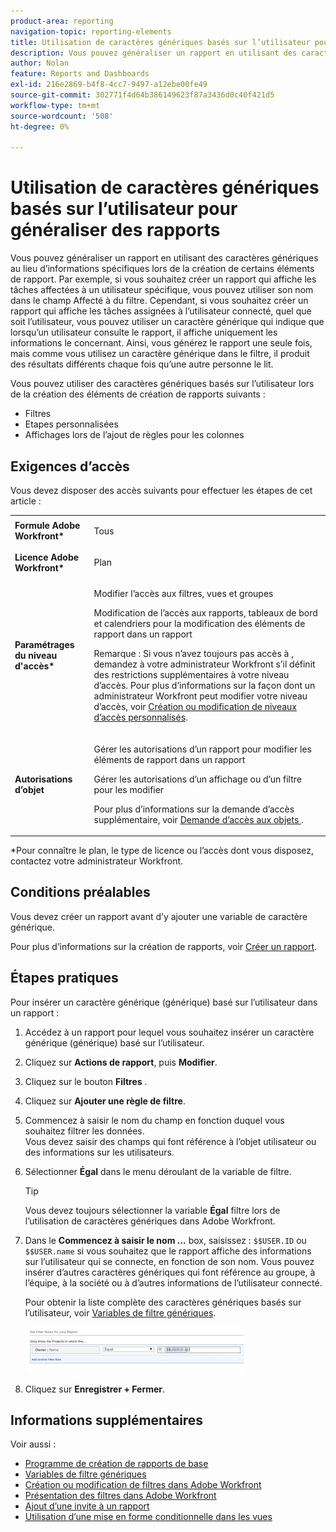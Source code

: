 ```yaml
---
product-area: reporting
navigation-topic: reporting-elements
title: Utilisation de caractères génériques basés sur l’utilisateur pour généraliser des rapports
description: Vous pouvez généraliser un rapport en utilisant des caractères génériques au lieu d’informations spécifiques lors de la création de certains éléments de rapport.
author: Nolan
feature: Reports and Dashboards
exl-id: 216e2869-b4f8-4cc7-9497-a12ebe00fe49
source-git-commit: 302771f4d64b386149623f87a3436d0c40f421d5
workflow-type: tm+mt
source-wordcount: '508'
ht-degree: 0%

---
```


# Utilisation de caractères génériques basés sur l’utilisateur pour généraliser des rapports

Vous pouvez généraliser un rapport en utilisant des caractères génériques au lieu d’informations spécifiques lors de la création de certains éléments de rapport. Par exemple, si vous souhaitez créer un rapport qui affiche les tâches affectées à un utilisateur spécifique, vous pouvez utiliser son nom dans le champ Affecté à du filtre. Cependant, si vous souhaitez créer un rapport qui affiche les tâches assignées à l’utilisateur connecté, quel que soit l’utilisateur, vous pouvez utiliser un caractère générique qui indique que lorsqu’un utilisateur consulte le rapport, il affiche uniquement les informations le concernant. Ainsi, vous générez le rapport une seule fois, mais comme vous utilisez un caractère générique dans le filtre, il produit des résultats différents chaque fois qu’une autre personne le lit.

Vous pouvez utiliser des caractères génériques basés sur l’utilisateur lors de la création des éléments de création de rapports suivants :

* Filtres
* Etapes personnalisées
* Affichages lors de l’ajout de règles pour les colonnes

## Exigences d’accès

Vous devez disposer des accès suivants pour effectuer les étapes de cet article :

<table style="table-layout:auto"> 
 <col> 
 <col> 
 <tbody> 
  <tr> 
   <td role="rowheader"><strong>Formule Adobe Workfront*</strong></td> 
   <td> <p>Tous</p> </td> 
  </tr> 
  <tr> 
   <td role="rowheader"><strong>Licence Adobe Workfront*</strong></td> 
   <td> <p>Plan </p> </td> 
  </tr> 
  <tr> 
   <td role="rowheader"><strong>Paramétrages du niveau d'accès*</strong></td> 
   <td> <p>Modifier l’accès aux filtres, vues et groupes</p> <p>Modification de l’accès aux rapports, tableaux de bord et calendriers pour la modification des éléments de rapport dans un rapport</p> <p>Remarque : Si vous n’avez toujours pas accès à , demandez à votre administrateur Workfront s’il définit des restrictions supplémentaires à votre niveau d’accès. Pour plus d’informations sur la façon dont un administrateur Workfront peut modifier votre niveau d’accès, voir <a href="../../../administration-and-setup/add-users/configure-and-grant-access/create-modify-access-levels.md" class="MCXref xref">Création ou modification de niveaux d’accès personnalisés</a>.</p> </td> 
  </tr> 
  <tr> 
   <td role="rowheader"><strong>Autorisations d’objet</strong></td> 
   <td> <p>Gérer les autorisations d’un rapport pour modifier les éléments de rapport dans un rapport</p> <p>Gérer les autorisations d’un affichage ou d’un filtre pour les modifier</p> <p>Pour plus d’informations sur la demande d’accès supplémentaire, voir <a href="../../../workfront-basics/grant-and-request-access-to-objects/request-access.md" class="MCXref xref">Demande d’accès aux objets </a>.</p> </td> 
  </tr> 
 </tbody> 
</table>

&#42;Pour connaître le plan, le type de licence ou l’accès dont vous disposez, contactez votre administrateur Workfront.

## Conditions préalables

Vous devez créer un rapport avant d’y ajouter une variable de caractère générique.

Pour plus d’informations sur la création de rapports, voir [Créer un rapport](../../../reports-and-dashboards/reports/creating-and-managing-reports/create-report.md).

## Étapes pratiques

Pour insérer un caractère générique (générique) basé sur l’utilisateur dans un rapport :

1. Accédez à un rapport pour lequel vous souhaitez insérer un caractère générique (générique) basé sur l’utilisateur.
1. Cliquez sur **Actions de rapport**, puis **Modifier**.

1. Cliquez sur le bouton **Filtres** .
1. Cliquez sur **Ajouter une règle de filtre**.
1. Commencez à saisir le nom du champ en fonction duquel vous souhaitez filtrer les données.\
   Vous devez saisir des champs qui font référence à l’objet utilisateur ou des informations sur les utilisateurs.
1. Sélectionner **Égal** dans le menu déroulant de la variable de filtre.

   >[!TIP]
   >
   >Vous devez toujours sélectionner la variable **Égal** filtre lors de l’utilisation de caractères génériques dans Adobe Workfront.

1. Dans le **Commencez à saisir le nom ...** box, saisissez : `$$USER.ID` ou `$$USER.name` si vous souhaitez que le rapport affiche des informations sur l’utilisateur qui se connecte, en fonction de son nom. Vous pouvez insérer d’autres caractères génériques qui font référence au groupe, à l’équipe, à la société ou à d’autres informations de l’utilisateur connecté.

   Pour obtenir la liste complète des caractères génériques basés sur l’utilisateur, voir [Variables de filtre génériques](../../../reports-and-dashboards/reports/reporting-elements/understand-wildcard-filter-variables.md).

   ![](assets/user-based-wildcard-in-project-filter-350x74.png)

1. Cliquez sur **Enregistrer + Fermer**.

## Informations supplémentaires

Voir aussi :

* [Programme de création de rapports de base](https://one.workfront.com/s/basic-report-creation-program)
* [Variables de filtre génériques](../../../reports-and-dashboards/reports/reporting-elements/understand-wildcard-filter-variables.md)
* [Création ou modification de filtres dans Adobe Workfront](../../../reports-and-dashboards/reports/reporting-elements/create-filters.md)
* [Présentation des filtres dans Adobe Workfront](../../../reports-and-dashboards/reports/reporting-elements/filters-overview.md)
* [Ajout d’une invite à un rapport](../../../reports-and-dashboards/reports/creating-and-managing-reports/add-prompt-report.md)
* [Utilisation d’une mise en forme conditionnelle dans les vues](../../../reports-and-dashboards/reports/reporting-elements/use-conditional-formatting-views.md)
